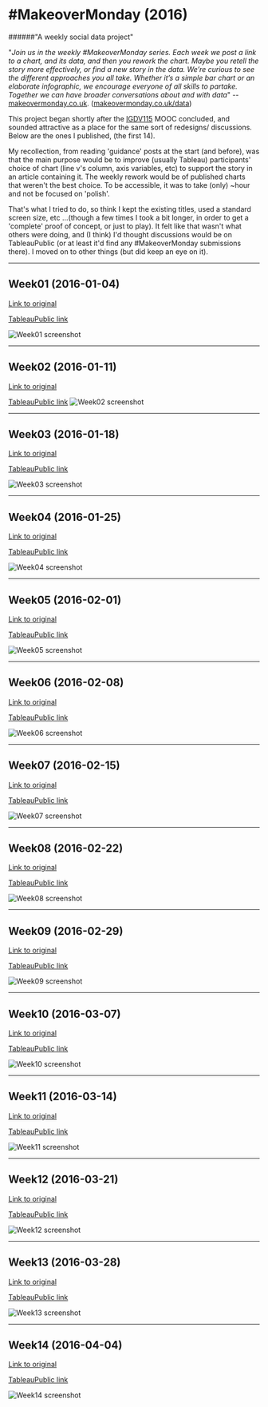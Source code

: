 # #MakeoverMonday (2016)
######"A weekly social data project"

"_Join us in the weekly #MakeoverMonday series. Each week we post a link to a chart, and its data, and then you rework the chart. Maybe you retell the story more effectively, or find a new story in the data. We’re curious to see the different approaches you all take. Whether it’s a simple bar chart or an elaborate infographic, we encourage everyone of all skills to partake. Together we can have broader conversations about and with data_" -- [makeovermonday.co.uk](http://www.makeovermonday.co.uk/). ([makeovermonday.co.uk/data](http://www.makeovermonday.co.uk/data/))

This project began shortly after the [IGDV115](https://github.com/mbeveridge/IGDV1115) MOOC concluded, and sounded attractive as a place for the same sort of redesigns/ discussions. Below are the ones I published, (the first 14).

My recollection, from reading 'guidance' posts at the start (and before), was that the main purpose would be to improve (usually Tableau) participants' choice of chart (line v's column, axis variables, etc) to support the story in an article containing it. The weekly rework would be of published charts that weren't the best choice. To be accessible, it was to take (only) ~hour and not be focused on 'polish'.

That's what I tried to do, so think I kept the existing titles, used a standard screen size, etc ...(though a few times I took a bit longer, in order to get a 'complete' proof of concept, or just to play). It felt like that wasn't what others were doing, and (I think) I'd thought discussions would be on TableauPublic (or at least it'd find any #MakeoverMonday submissions there). I moved on to other things (but did keep an eye on it).

---

## Week01 (2016-01-04)
[Link to original](http://fivethirtyeight.com/features/bryce-harper-nl-mvp-mlb/)

[TableauPublic link](https://public.tableau.com/profile/mbeveridge#!/vizhome/MakeoverMondayWeek1/Dashboard1)

![Week01 screenshot](/results/MakeoverMonday_Wk01.png)

---

## Week02 (2016-01-11)
[Link to original](http://uk.businessinsider.com/stephen-curry-shot-chart-2015-12)

[TableauPublic link](https://public.tableau.com/profile/mbeveridge#!/vizhome/MakeoverMondayWeek2/Dashboard1)
![Week02 screenshot](/results/MakeoverMonday_Wk02.png)

---

## Week03 (2016-01-18)
[Link to original](http://uk.businessinsider.com/people-are-getting-tired-of-buying-new-devices-2016-1)

[TableauPublic link](https://public.tableau.com/profile/mbeveridge#!/vizhome/MakeoverMondayWeek3/Dashboard2)

![Week03 screenshot](/results/MakeoverMonday_Wk03.png)

---

## Week04 (2016-01-25)
[Link to original](http://www.gobankingrates.com/savings-account/62-percent-americans-under-1000-savings-survey-finds/)

[TableauPublic link](https://public.tableau.com/profile/mbeveridge#!/vizhome/MakeoverMondayWeek4/Dashboard2)

![Week04 screenshot](/results/MakeoverMonday_Wk04.png)

---

## Week05 (2016-02-01)
[Link to original](http://uk.businessinsider.com/travel-agents-vs-online-hotel-bookings-2015-12)

[TableauPublic link](https://public.tableau.com/profile/mbeveridge#!/vizhome/MakeoverMondayWeek5_0/Dashboard1)

![Week05 screenshot](/results/MakeoverMonday_Wk05.png)

---

## Week06 (2016-02-08)
[Link to original](http://mappingpoliceviolence.org/2015/)

[TableauPublic link](https://public.tableau.com/profile/mbeveridge#!/vizhome/MakeoverMondayWeek6/Dashboard2)

![Week06 screenshot](/results/MakeoverMonday_Wk06.png)

---

## Week07 (2016-02-15)
[Link to original](http://www.forbes.com/sites/kevinanderton/2015/12/31/adults-vs-teens-video-game-edition-infographic/#1533b0356956)

[TableauPublic link](https://public.tableau.com/profile/mbeveridge#!/vizhome/MakeoverMondayWeek7/Dashboard1)

![Week07 screenshot](/results/MakeoverMonday_Wk07.png)

---

## Week08 (2016-02-22)
[Link to original](http://uk.businessinsider.com/which-services-use-the-most-bandwidth-2015-12)

[TableauPublic link](https://public.tableau.com/profile/mbeveridge#!/vizhome/MakeoverMondayWeek8/Dashboard1)

![Week08 screenshot](/results/MakeoverMonday_Wk08.png)

---

## Week09 (2016-02-29)
[Link to original](http://www.mailonsunday.co.uk/sport/football/article-3456453/Mind-gap-Premier-League-wages-soar-average-salaries-2014-15-season-1-7million-rest-creep-along.html)

[TableauPublic link](https://public.tableau.com/profile/mbeveridge#!/vizhome/MakeoverMondayWeek9/Dashboard1)

![Week09 screenshot](/results/MakeoverMonday_Wk09.png)

---

## Week10 (2016-03-07)
[Link to original](https://public.tableau.com/profile/andy.cotgreave#!/vizhome/FarigroundInjuries/Fairgroundaccidentrates)

[TableauPublic link](https://public.tableau.com/profile/mbeveridge#!/vizhome/MakeoverMondayWeek10/Dashboard1)

![Week10 screenshot](/results/MakeoverMonday_Wk10.png)

---

## Week11 (2016-03-14)
[Link to original](http://vizwiz.blogspot.com/2010/11/transparency-international-corruption.html)

[TableauPublic link](https://public.tableau.com/profile/mbeveridge#!/vizhome/MakeoverMondayWeek11/Dashboard4)

![Week11 screenshot](/results/MakeoverMonday_Wk11.png)

---

## Week12 (2016-03-21)
[Link to original](http://www.theguardian.com/global-development/ng-interactive/2014/feb/04/womens-rights-country-by-country-interactive)

[TableauPublic link](https://public.tableau.com/profile/mbeveridge#!/vizhome/MakeoverMondayWeek12/Dashboard2)

![Week12 screenshot](/results/MakeoverMonday_Wk12.png)

---

## Week13 (2016-03-28)
[Link to original](http://www.bbc.co.uk/news/health-35824424)

[TableauPublic link](https://public.tableau.com/profile/mbeveridge#!/vizhome/MakeoverMondayWeek13/Dashboard1)

![Week13 screenshot](/results/MakeoverMonday_Wk13.png)

---

## Week14 (2016-04-04)
[Link to original](http://www.bbc.co.uk/news/health-35824424)

[TableauPublic link](https://public.tableau.com/profile/mbeveridge#!/vizhome/MakeoverMondayWeek14/Dashboard1)

![Week14 screenshot](/results/MakeoverMonday_Wk14.png)